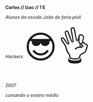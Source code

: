 <b>Carlos // Izac // 1 E</b>


<i>Alunos da escola João de faria pioli</i>


<i>Hackers</i> 
<span style='font-size:100px;'>&#128526;</span>
<span style='font-size:100px;'>&#128076;</span>

<i>2007</i>


<i>cursando o ensino médio</i>
